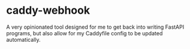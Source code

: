 # caddy-webhook

A very opinionated tool designed for me to get back into writing FastAPI programs, but also allow for my Caddyfile config to be updated automatically.